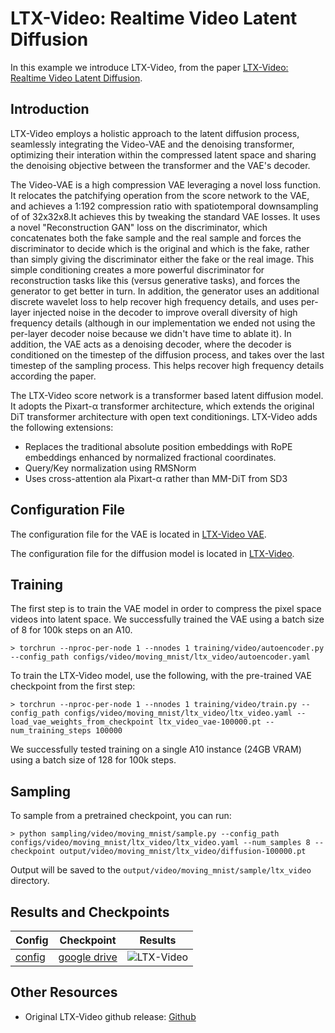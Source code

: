 # LTX-Video: Realtime Video Latent Diffusion

In this example we introduce LTX-Video, from the paper [LTX-Video: Realtime Video Latent Diffusion](https://arxiv.org/abs/2501.00103v1).

## Introduction

LTX-Video employs a holistic approach to the latent diffusion process, seamlessly integrating the Video-VAE and the denoising transformer, optimizing their interation within the compressed latent space and sharing the denoising objective between the transformer and the VAE's decoder.

The Video-VAE is a high compression VAE leveraging a novel loss function. It relocates the patchifying operation from the score network to the VAE, and achieves a 1:192 compression ratio with spatiotemporal downsampling of of 32x32x8.It achieves this by tweaking the standard VAE losses. It uses a novel "Reconstruction GAN" loss on the discriminator, which concatenates both the fake sample and the real sample and forces the discriminator to decide which is the original and which is the fake, rather than simply giving the discriminator either the fake or the real image. This simple conditioning creates a more powerful discriminator for reconstruction tasks like this (versus generative tasks), and forces the generator to get better in turn. In addition, the generator uses an additional discrete wavelet loss to help recover high frequency details, and uses per-layer injected noise in the decoder to improve overall diversity of high frequency details (although in our implementation we ended not using the per-layer decoder noise because we didn't have time to ablate it). In addition, the VAE acts as a denoising decoder, where the decoder is conditioned on the timestep of the diffusion process, and takes over the last timestep of the sampling process. This helps recover high frequency details according the paper. 

The LTX-Video score network is a transformer based latent diffusion model. It adopts the Pixart-α transformer architecture, which extends the original DiT transformer architecture with open text conditionings. LTX-Video adds the following extensions:

-   Replaces the traditional absolute position embeddings with RoPE embeddings enhanced by normalized fractional coordinates.
-   Query/Key normalization using RMSNorm
-   Uses cross-attention ala Pixart-α rather than MM-DiT from SD3

## Configuration File

The configuration file for the VAE is located in [LTX-Video VAE](https://github.com/swookey-thinky/xdiffusion/blob/main/configs/video/moving_mnist/ltx_video/autoencoder.yaml).

The configuration file for the diffusion model is located in [LTX-Video](https://github.com/swookey-thinky/xdiffusion/blob/main/configs/video/moving_mnist/ltx_video/ltx_video.yaml).

## Training

The first step is to train the VAE model in order to compress the pixel space videos into latent space. We successfully trained the VAE using a batch size of 8 for 100k steps on an A10.

```
> torchrun --nproc-per-node 1 --nnodes 1 training/video/autoencoder.py --config_path configs/video/moving_mnist/ltx_video/autoencoder.yaml
```

To train the LTX-Video model, use the following, with the pre-trained VAE checkpoint from the first step:

```
> torchrun --nproc-per-node 1 --nnodes 1 training/video/train.py --config_path configs/video/moving_mnist/ltx_video/ltx_video.yaml --load_vae_weights_from_checkpoint ltx_video_vae-100000.pt --num_training_steps 100000
```

We successfully tested training on a single A10 instance (24GB VRAM) using a batch size of 128 for 100k steps.

## Sampling

To sample from a pretrained checkpoint, you can run:

```
> python sampling/video/moving_mnist/sample.py --config_path configs/video/moving_mnist/ltx_video/ltx_video.yaml --num_samples 8 --checkpoint output/video/moving_mnist/ltx_video/diffusion-100000.pt
```

Output will be saved to the `output/video/moving_mnist/sample/ltx_video` directory.

## Results and Checkpoints

| Config | Checkpoint | Results
| ------ | ---------- | -------
| [config](https://github.com/swookey-thinky/xdiffusion/blob/main/configs/moving_mnist/ltx_video/ltx_video.yaml) | [google drive](https://drive.google.com/file/d/1iNU2FsBv687FGAWkEU3bxZbrz_QJKafj/view?usp=sharing) | ![LTX-Video](https://drive.google.com/uc?export=view&id=1zOCNPirEWQkL_REV6pNFdakkBVcnDBrB)

## Other Resources

- Original LTX-Video github release: [Github](https://github.com/Lightricks/LTX-Video)

